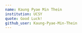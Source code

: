 ```yaml
---
name: Kaung Pyae Min Thein
institution: UCSY
quote: Good Luck!
github_user: Kaung-Pyae-Min-Thein
---
```

